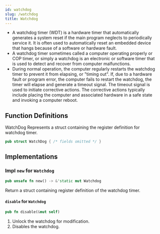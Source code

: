 ```yaml
---
id: watchdog
slug: /watchdog
title: Watchdog
---
```


- A watchdog timer (WDT) is a hardware timer that automatically generates a
  system reset if the main program neglects to periodically service it. It is
  often used to automatically reset an embedded device that hangs because of a
  software or hardware fault.
- A watchdog timer sometimes called a computer operating properly or COP timer,
  or simply a watchdog is an electronic or software timer that is used to detect
  and recover from computer malfunctions.
- During normal operation, the computer regularly restarts the watchdog timer to
  prevent it from elapsing, or "timing out". If, due to a hardware fault or
  program error, the computer fails to restart the watchdog, the timer will
  elapse and generate a timeout signal. The timeout signal is used to initiate
  corrective actions. The corrective actions typically include placing the
  computer and associated hardware in a safe state and invoking a computer
  reboot.

## Function Definitions

WatchDog Represents a struct containing the register definition for watchdog
timer.

```rust
pub struct WatchDog { /* fields omitted */ }
```

## Implementations

### Impl `new` for `Watchdog`

```rust
pub unsafe fn new() -> &'static mut Watchdog
```

Return a struct containing register definition of the watchdog timer.

#### `disable` for `Watchdog`

```rust
pub fn disable(&mut self)
```

1. Unlock the watchdog for modification.
2. Disables the watchdog.

